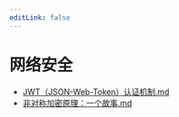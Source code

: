 ```yaml
---
editLink: false
---
```

# 网络安全

- [JWT（JSON-Web-Token）认证机制.md](JWT（JSON-Web-Token）认证机制.md)
- [非对称加密原理：一个故事.md](非对称加密原理：一个故事.md)
